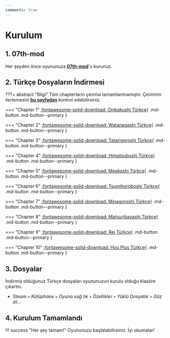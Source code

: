 ```yaml
---
comments: true
---
```


# Kurulum

## 1. 07th-mod

Her şeyden önce oyununuza [**07th-mod**](https://07th-mod.com/)'u kurunuz.

## 2. Türkçe Dosyaların İndirmesi

???+ abstract "Bilgi"
	Tüm chapterların çevirisi tamamlanmamıştır. Çevirinin ilerlemesini [**bu sayfadan**](index.md) kontrol edebilirsiniz.

=== "Chapter 1"
    [:fontawesome-solid-download: Onikakushi Türkçe](https://github.com/Witch-Love/higurashi-scripting-tr/releases/latest/download/01_onikakushi-turkish.zip){ .md-button .md-button--primary }

=== "Chapter 2"
    [:fontawesome-solid-download: Watanagashi Türkçe](https://github.com/Witch-Love/higurashi-scripting-tr/releases/latest/download/02_watanagashi-turkish.zip){ .md-button .md-button--primary }

=== "Chapter 3"
    [:fontawesome-solid-download: Tatarigoroshi Türkçe](https://github.com/Witch-Love/higurashi-scripting-tr/releases/latest/download/03_tatarigoroshi-turkish.zip){ .md-button .md-button--primary }

=== "Chapter 4"
    [:fontawesome-solid-download: Himatsubushi Türkçe](https://github.com/Witch-Love/higurashi-scripting-tr/releases/latest/download/04_himatsubushi-turkish.zip){ .md-button .md-button--primary }

=== "Chapter 5"
    [:fontawesome-solid-download: Meakashi Türkçe](https://github.com/Witch-Love/higurashi-scripting-tr/releases/latest/download/05_meakashi-turkish.zip){ .md-button .md-button--primary }

=== "Chapter 6"
    [:fontawesome-solid-download: Tsumihoroboshi Türkçe](https://github.com/Witch-Love/higurashi-scripting-tr/releases/latest/download/06_tsumihoroboshi-turkish.zip){ .md-button .md-button--primary }

=== "Chapter 7"
    [:fontawesome-solid-download: Minagoroshi Türkçe](https://github.com/Witch-Love/higurashi-scripting-tr/releases/latest/download/07_minagoroshi-turkish.zip){ .md-button .md-button--primary }

=== "Chapter 8"
    [:fontawesome-solid-download: Matsuribayashi Türkçe](https://github.com/Witch-Love/higurashi-scripting-tr/releases/latest/download/08_matsuribayashi-turkish.zip){ .md-button .md-button--primary }

=== "Chapter 9"
    [:fontawesome-solid-download: Rei Türkçe](https://github.com/Witch-Love/higurashi-scripting-tr/releases/latest/download/09_rei-turkish.zip){ .md-button .md-button--primary }

=== "Chapter 10"
    [:fontawesome-solid-download: Hou Plus Türkçe](https://github.com/Witch-Love/higurashi-scripting-tr/releases/latest/download/10_hou-plus-turkish.zip){ .md-button .md-button--primary }

## 3. Dosyalar

İndirmiş olduğunuz Türkçe dosyaları oyununuzun kurulu olduğu klasöre çıkartın.

* *Steam `>` Kütüphane `>` Oyuna sağ tık `>` Özellikler `>` Yüklü Dosyalar `>` Göz at...*

## 4. Kurulum Tamamlandı

!!! success "Her şey tamam!"
	Oyununuzu başlatabilirsiniz. İyi okumalar!